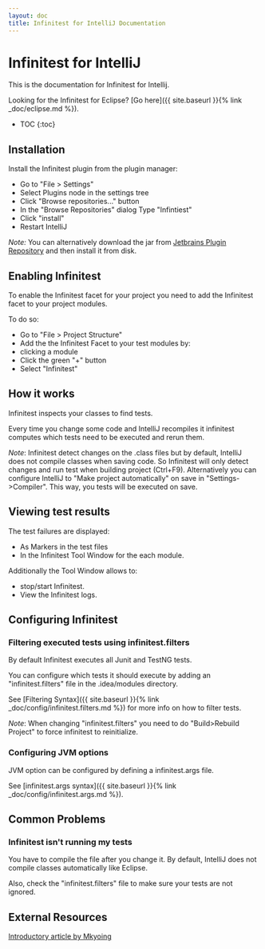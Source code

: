 ```yaml
---
layout: doc
title: Infinitest for IntelliJ Documentation
---
```

# Infinitest for IntelliJ


This is the documentation for Infinitest for Intellij.

Looking for the Infinitest for Eclipse? [Go here]({{ site.baseurl }}{% link _doc/eclipse.md %}).

* TOC
{:toc}

## Installation

Install the Infinitest plugin from the plugin manager:
* Go to "File > Settings"
* Select Plugins node in the settings tree
* Click "Browse repositories..." button 
* In the "Browse Repositories" dialog Type "Infintiest" 
* Click "install"
* Restart IntelliJ

*Note:*
You can alternatively download the jar from [Jetbrains Plugin Repository](https://plugins.jetbrains.com/plugin/3146-infinitest) and then install it from disk.

## Enabling Infinitest

To enable the Infinitest facet for your project you need to add the Infinitest facet to your project modules.

To do so:
* Go to "File > Project Structure"
* Add the the Infinitest Facet to your test modules by:
 * clicking a module
 * Click the green "+" button
 * Select "Infinitest"

## How it works

Infinitest inspects your classes to find tests.

Every time you change some code and IntelliJ recompiles it infinitest computes which tests need to be executed and rerun them. 

*Note*:
Infinitest detect changes on the .class files but by default, IntelliJ does not compile classes when saving code.
So Infinitest will only detect changes and run test when building project (Ctrl+F9). 
Alternatively you can configure IntelliJ to "Make project automatically" on save in "Settings->Compiler". This way, you tests will be executed on save.

## Viewing test results

The test failures are displayed:
* As Markers in the test files
* In the Infinitest Tool Window for the each module.

Additionally the Tool Window allows to:
* stop/start Infinitest.
* View the Infinitest logs.

## Configuring Infinitest

### Filtering executed tests using infinitest.filters

By default Infinitest executes all Junit and TestNG tests.

You can configure which tests it should execute by adding an "infinitest.filters" file in the .idea/modules directory.

See [Filtering Syntax]({{ site.baseurl }}{% link _doc/config/infinitest.filters.md %}) for more info on how to filter tests.

*Note*:
When changing "infinitest.filters" you need to do "Build>Rebuild Project" to force infinitest to reinitialize.

### Configuring JVM options

JVM option can be configured by defining a infinitest.args file.

See [infinitest.args syntax]({{ site.baseurl }}{% link _doc/config/infinitest.args.md %}).

## Common Problems

### Infinitest isn't running my tests

You have to compile the file after you change it. By default, IntelliJ does not compile classes automatically like Eclipse. 

Also, check the "infinitest.filters" file to make sure your tests are not ignored.



## External Resources

[Introductory article by Mkyoing](https://www.mkyong.com/intellij/intellij-infinitest-continuous-testing/)

